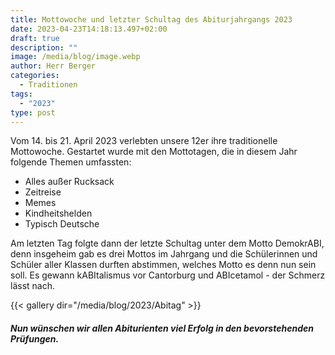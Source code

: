 ```yaml
---
title: Mottowoche und letzter Schultag des Abiturjahrgangs 2023
date: 2023-04-23T14:18:13.497+02:00
draft: true
description: ""
image: /media/blog/image.webp
author: Herr Berger
categories:
  - Traditionen
tags:
  - "2023"
type: post
---
```

Vom 14. bis 21. April 2023 verlebten unsere 12er ihre traditionelle Mottowoche. Gestartet wurde mit den Mottotagen, die in diesem Jahr folgende Themen umfassten:

- Alles außer Rucksack
- Zeitreise
- Memes
- Kindheitshelden
- Typisch Deutsche

Am letzten Tag folgte dann der letzte Schultag unter dem Motto DemokrABI, denn insgeheim gab es drei Mottos im Jahrgang und die Schülerinnen und Schüler aller Klassen durften abstimmen, welches Motto es denn nun sein soll. Es gewann kABItalismus vor Cantorburg und ABIcetamol - der Schmerz lässt nach.



{{< gallery dir="/media/blog/2023/Abitag" >}}



##### Nun wünschen wir allen Abiturienten viel Erfolg in den bevorstehenden Prüfungen.




